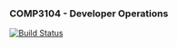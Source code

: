 ### COMP3104 - Developer Operations

[![Build Status](https://app.travis-ci.com/tyleroneil72/COMP3104.svg?token=5GqU4uVbVoPjzJoC2wS9&branch=main)](https://app.travis-ci.com/tyleroneil72/COMP3104)
